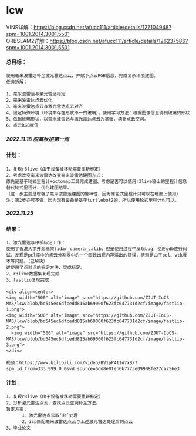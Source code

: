 # lcw

VINS详解：https://blog.csdn.net/afucc111/article/details/127104948?spm=1001.2014.3001.5501  
ORBSLAM2详解：https://blog.csdn.net/afucc111/article/details/126237586?spm=1001.2014.3001.5501  

#### 总目标：
    使用毫米波雷达补全激光雷达点云，并赋予点云RGB信息，完成复杂环境建图。  
    任务拆解：  
    
    1、毫米波雷达与激光雷达标定    
    2、毫米波雷达点云优化
    3、毫米波雷达点云与激光雷达点云对齐
    4、设定特殊环境（环境中存在形状不一的玻璃），使用学习方法：根据图像信息得到玻璃的形状
    5、依据玻璃形状，以毫米波雷达与激光雷达点云为基础，填补点云空洞。
    6、点云RGB赋值

##### 2022.11.18 脱离秋招第一周        
#### 计划：  

    1、复现r3live（由于设备被移动需要重新标定）
    2、考虑改变毫米波雷达改变毫米波雷达建图方式：  
    原先是基于轮式里程计+octomap工具完成建图、考虑是否可以使用r3live输出的里程计信息替代轮式里程计，优化建图结果。  
    （这一步主要是增强了毫米波雷达建图的鲁棒性，因为原轮式里程计只可以在地面上使用）
    注：第2步亦可不做，因为现有设备是基于turtlebot2的，所以使用轮式里程计也可以。
    
##### 2022.11.25  
#### 结果：  

    1、激光雷达与相机标定工作：
    使用了香港大学开源框架lidar_camera_calib，但是使用过程中发现bug，使用gdb逐行调试，发现是pcl库中的点云分割器中的一个函数出现内存溢出的错误，猜测是由于pcl、vtk版本等问题。（已解决）
    遂使用了点对点的标定方法，完成标定。
    2、r3live数据集复现完成 
    3、fastlio复现完成  
    
    <div align=center>
    <img width="500" alt="image" src="https://github.com/ZJUT-IoCS-MAS/lcw/blob/bd545ec6dfcedd815ab69000f623fc647731d2cf/image/fastlio-1.png">
    <img width="500" alt="image" src="https://github.com/ZJUT-IoCS-MAS/lcw/blob/bd545ec6dfcedd815ab69000f623fc647731d2cf/image/fastlio-2.png">
      <img width="500" alt="image" src="https://github.com/ZJUT-IoCS-MAS/lcw/blob/bd545ec6dfcedd815ab69000f623fc647731d2cf/image/fastlio-3.png">
    </div>  
    
    视频：https://www.bilibili.com/video/BV1pP411u7xB/?spm_id_from=333.999.0.0&vd_source=6dd8e0feb6b7773e09908fe27ca756e3
    
    
#### 计划：  

    1、复现r3live（由于设备被移动需要重新标定）
    2、分析激光雷达点云，查找点云空洞补全方法。
    暂定方案：
          1、激光雷达点云取‘非’处理
          2、icp匹配毫米波雷达点云与上述激光雷达处理后的点云
    3、毕业论文
